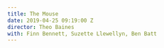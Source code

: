 ```yaml
---
title: The Mouse
date: 2019-04-25 09:19:00 Z
director: Theo Baines
with: Finn Bennett, Suzette Llewellyn, Ben Batt
---
```


